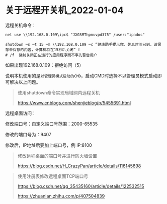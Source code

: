 # 关于远程开关机_2022-01-04

远程关机命令：

```shell
net use \\192.168.0.109\ipc$ "JXGSMThpnuvpd375" /user:"ipados"

shutdown –s –t 15 –m \\192.168.0.109 –c “健康助手提示你，休息时间已到，请保存未保存的内容，计算机将在15秒后关闭”-f
# /f  强制关闭正在运行的应用程序而不事先警告用户
```



如果出现192.168.0.109：拒绝访问（5）

说明本机使用的是`以管理员模式启动的CMD`，启动CMD时选择不以管理员模式启动即可解决以上问题。

> 使用shutdown命令实现局域网内远程关机
>
> https://www.cnblogs.com/shenjieblog/p/5455691.html



远程桌面访问：

修改端口号：自定义端口号范围：2000-65535

修改的端口号为：9407

修改后，IP地址后要加上端口号，例 IP:8100

> 修改远程桌面的端口号并进行防火墙设置
>
> https://blog.csdn.net/H_CrazyPan/article/details/116145698

> 使用注册表修改远程桌面TCP端口号
>
> https://blog.csdn.net/qq_35435160/article/details/122532515
>
> https://zhuanlan.zhihu.com/p/407504839









